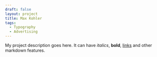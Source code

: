 ```yaml
---
draft: false
layout: project
title: Max Kohler
tags:
  - Typography
  - Advertising
---
```


My project description goes here. It can have *italics*, **bold**, [links](www.example.com) and other markdown features.
